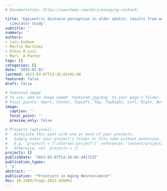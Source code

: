 ```yaml
---
# Documentation: https://wowchemy.com/docs/managing-content/

title: 'Egocentric distance perception in older adults: results from an fMRI and driving
  simulator study'
subtitle: ''
summary: ''
authors:
- Luis Eudave
- Mart\ń Martı́nez
- Elkin O Luis
- Mar\' ́A Pastor
tags: []
categories: []
date: '2022-01-01'
lastmod: 2023-03-07T13:26:03+01:00
featured: false
draft: false

# Featured image
# To use, add an image named `featured.jpg/png` to your page's folder.
# Focal points: Smart, Center, TopLeft, Top, TopRight, Left, Right, BottomLeft, Bottom, BottomRight.
image:
  caption: ''
  focal_point: ''
  preview_only: false

# Projects (optional).
#   Associate this post with one or more of your projects.
#   Simply enter your project's folder or file name without extension.
#   E.g. `projects = ["internal-project"]` references `content/project/deep-learning/index.md`.
#   Otherwise, set `projects = []`.
projects: []
publishDate: '2023-03-07T12:26:02.441713Z'
publication_types:
- '2'
abstract: ''
publication: '*Frontiers in Aging Neuroscience*'
doi: 10.3389/fnagi.2022.936661
---
```

